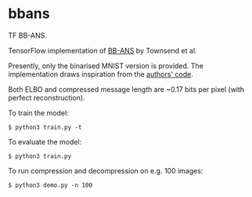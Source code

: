 # bbans
TF BB-ANS.

TensorFlow implementation of [BB-ANS](https://arxiv.org/pdf/1901.04866.pdf) by Townsend et al.

Presently, only the binarised MNIST version is provided. The implementation draws inspiration from the [authors' code](https://github.com/bits-back/bits-back).

Both ELBO and compressed message length are ~0.17 bits per pixel (with perfect reconstruction).

To train the model:

`$ python3 train.py -t`

To evaluate the model:

`$ python3 train.py`

To run compression and decompression on e.g. 100 images:

`$ python3 demo.py -n 100`
